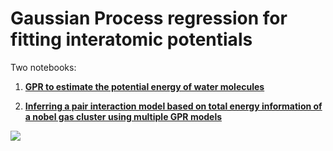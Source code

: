 # Gaussian Process regression for fitting interatomic potentials

Two notebooks:

1. [**GPR to estimate the potential energy of water molecules**](https://github.com/Melikakmm/Gaussian_Regression_Process_interactive_potential/blob/main/Single_Molecule.ipynb)

2. [**Inferring a pair interaction model based on total energy information of a nobel gas cluster using multiple GPR models**](https://github.com/Melikakmm/Gaussian_Regression_Process_interactive_potential/blob/main/Cluster_GPR.ipynb)


![](ouput3.png)
